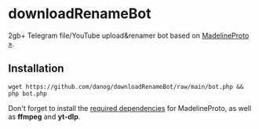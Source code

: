 # downloadRenameBot

2gb+ Telegram file/YouTube upload&amp;renamer bot based on [MadelineProto &raquo;](https://docs.madelineproto.xyz).  


## Installation

```
wget https://github.com/danog/downloadRenameBot/raw/main/bot.php && php bot.php
```

Don't forget to install the [required dependencies](https://docs.madelineproto.xyz/docs/REQUIREMENTS.html) for MadelineProto, as well as **ffmpeg** and **yt-dlp**.


